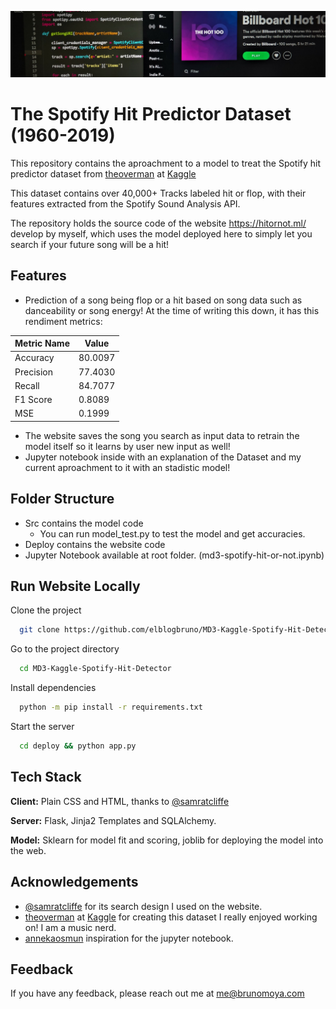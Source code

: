 
![Logo](dataset-cover.jpg)

    
# The Spotify Hit Predictor Dataset (1960-2019)

This repository contains the aproachment to a model to treat the Spotify
hit predictor dataset from [theoverman](https://www.kaggle.com/theoverman) at [Kaggle](https://www.kaggle.com/theoverman/the-spotify-hit-predictor-dataset)

This dataset contains over 40,000+ Tracks labeled hit or flop, with their features extracted from the Spotify Sound Analysis API.

The repository holds the source code of the website https://hitornot.ml/ develop by myself, which uses the model deployed here to simply let you search if your future song will be a hit!



## Features

- Prediction of a song being flop or a hit based on song data such as danceability or song energy! At the time of writing this down, it has this rendiment metrics:
    
| Metric Name | Value |
| ------------- | ------------- |
| Accuracy | 80.0097  |
| Precision  | 77.4030  |
| Recall  | 84.7077  |
| F1 Score  | 0.8089  |
| MSE  | 0.1999  |

        
- The website saves the song you search as input data to retrain the model itself so it learns by user new input as well!
- Jupyter notebook inside with an explanation of the Dataset and my current aproachment to it with an stadistic model!

## Folder Structure

- Src contains the model code
  - You can run model_test.py to test the model and get accuracies.
- Deploy contains the website code
- Jupyter Notebook available at root folder. (md3-spotify-hit-or-not.ipynb)

## Run Website Locally

Clone the project

```bash
  git clone https://github.com/elblogbruno/MD3-Kaggle-Spotify-Hit-Detector
```

Go to the project directory

```bash
  cd MD3-Kaggle-Spotify-Hit-Detector
```

Install dependencies

```bash
  python -m pip install -r requirements.txt
```

Start the server

```bash
  cd deploy && python app.py
```

  
## Tech Stack

**Client:** Plain CSS and HTML, thanks to [@samratcliffe](https://codepen.io/samratcliffe/pen/xOqEZg) 

**Server:** Flask, Jinja2 Templates and SQLAlchemy.

**Model:** Sklearn for model fit and scoring, joblib for deploying the model into the web.

  
## Acknowledgements

 - [@samratcliffe](https://codepen.io/samratcliffe/pen/xOqEZg) for its search design I used on the website.
 - [theoverman](https://www.kaggle.com/theoverman) at [Kaggle](https://www.kaggle.com/theoverman/the-spotify-hit-predictor-dataset) for creating this dataset I really enjoyed working on! I am a music nerd.
 - [annekaosmun](https://www.kaggle.com/annekaosmun/predicting-hit-songs-using-spotify) inspiration for the jupyter notebook.

## Feedback

If you have any feedback, please reach out me at me@brunomoya.com

  